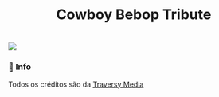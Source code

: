 <h1 align="center"> Cowboy Bebop Tribute <h1>

<img src="/assets/cowboy-bebop.gif">

### 📌 Info
Todos os créditos são da [Traversy Media](https://www.youtube.com/channel/UC29ju8bIPH5as8OGnQzwJyA)
